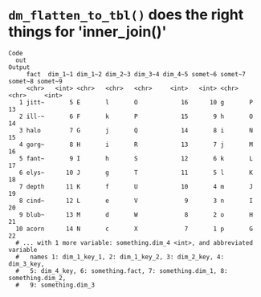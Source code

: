 # `dm_flatten_to_tbl()` does the right things for 'inner_join()'

    Code
      out
    Output
         fact  dim_1~1 dim_1~2 dim_2~3 dim_3~4 dim_4~5 somet~6 somet~7 somet~8 somet~9
         <chr>   <int> <chr>   <chr>   <chr>     <int>   <int> <chr>   <chr>     <int>
       1 jitt~       5 E       l       O            16      10 g       P            13
       2 ill-~       6 F       k       P            15       9 h       O            14
       3 halo        7 G       j       Q            14       8 i       N            15
       4 gorg~       8 H       i       R            13       7 j       M            16
       5 fant~       9 I       h       S            12       6 k       L            17
       6 elys~      10 J       g       T            11       5 l       K            18
       7 depth      11 K       f       U            10       4 m       J            19
       8 cind~      12 L       e       V             9       3 n       I            20
       9 blub~      13 M       d       W             8       2 o       H            21
      10 acorn      14 N       c       X             7       1 p       G            22
      # ... with 1 more variable: something.dim_4 <int>, and abbreviated variable
      #   names 1: dim_1_key_1, 2: dim_1_key_2, 3: dim_2_key, 4: dim_3_key,
      #   5: dim_4_key, 6: something.fact, 7: something.dim_1, 8: something.dim_2,
      #   9: something.dim_3

